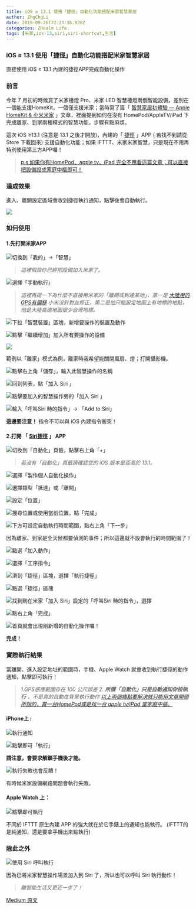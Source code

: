 ```yaml
---
title: iOS ≥ 13.1 使用「捷徑」自動化功能搭配米家智慧家居
author: ZhgChgLi
date: 2019-09-26T22:23:36.828Z
categories: ZRealm Life.
tags: [米家,ios-13,siri,siri-shortcut,生活]
---
```


### iOS ≥ 13.1 使用「捷徑」自動化功能搭配米家智慧家居

直接使用 iOS ≥ 13.1 內建的捷徑APP完成自動化操作
### 前言

今年 7 月初的時候買了米家檯燈 Pro、米家 LED 智慧檯燈兩個智能設備，差別在一個能支援HomeKit，一個僅支援米家；當時寫了篇「 [智慧家居初體驗 — Apple HomeKit & 小米米家](../c3150cdc85dd) 」文章，裡面提到如何在沒有 HomePod/AppleTV/iPad 下完成離家、到家兩種模式的智慧功能，步驟有點麻煩。

這次 iOS ≥13.1 (注意是 13.1 之後才開放)，內建的「 [捷徑](https://apps.apple.com/tw/app/%E6%8D%B7%E5%BE%91/id915249334) 」APP ( 若找不到請從 Store 下載回來) 支援自動化功能；如果 IFTTT、米家米家智慧，只是現在不用再特別使用第三方APP囉！
> [p.s 如果你有HomePod、apple tv、iPad 完全不用看這篇文章；可以直接把設備設成家庭中樞即可！](../c3150cdc85dd)

### 達成效果

進入、離開設定區域會收到捷徑執行通知，點擊後會自動執行。

![](/assets/21119db777dd/1*PxV5JPkSaWVLENgQwM1MqQ.png)
### 如何使用
#### 1.先打開米家APP

![切換到「我的」->「智慧」](/assets/21119db777dd/1*Z0Papen1int2BNH-UO5GjQ.png "切換到「我的」->「智慧」")
> _這裡假設你已經把設備加入米家了。_


![選擇「手動執行」](/assets/21119db777dd/1*k70shMyqZ68g3TT6xQIr6Q.png "選擇「手動執行」")
> _這裡再提一下為什麼不直接用米家的「離開或到達某地」，第一是 [大陸用的GPS有偏移](https://buzzorange.com/techorange/2019/05/09/china-map-is-wrong/) 小米沒針對此修正，第二是他只能設定地圖上有地標的地點，他是大陸高德地圖很少台灣地標。_


![下拉「智慧裝置」區塊，新增要操作的裝置及動作](/assets/21119db777dd/1*IPg5D4G7N514em_kfWuc5w.png "下拉「智慧裝置」區塊，新增要操作的裝置及動作")

![點擊「繼續增加」加入所有要操作的設備](/assets/21119db777dd/1*wQOvC90cSr2iswe_80qHxw.png "點擊「繼續增加」加入所有要操作的設備")

![](/assets/21119db777dd/1*NkJcbWEBZACxpdVT7plPDQ.png)

範例以「離家」模式為例，離家時我希望能關閉風扇、燈；打開攝影機。

![點擊右上角「儲存」，輸入此智慧操作的名稱](/assets/21119db777dd/1*7NJfN3nJ_YjDVDfg1eOkiA.png "點擊右上角「儲存」，輸入此智慧操作的名稱")

![回到列表，點「加入 Siri 」](/assets/21119db777dd/1*J3bs38gdCu7lWM5_BF3Gxg.png "回到列表，點「加入 Siri 」")

![點擊要加入的智慧操作旁的「加入 Siri 」](/assets/21119db777dd/1*3-StxB6DSIQ9CEvg8xxMVg.png "點擊要加入的智慧操作旁的「加入 Siri 」")

![輸入「呼叫Siri 時的指令」-> 「Add to Siri」](/assets/21119db777dd/1*g0PjYwD7i-oiA3Ju9V76QQ.png "輸入「呼叫Siri 時的指令」-> 「Add to Siri」")

**這邊要注意！** 指令不可以與 iOS 內建指令衝突！
#### 2.打開 「 [Siri捷徑](https://apps.apple.com/tw/app/%E6%8D%B7%E5%BE%91/id915249334) 」 APP

![切換到「自動化」頁籤，點擊右上角「+」](/assets/21119db777dd/1*_LPvWc3F9OKed2q93u2sQA.png "切換到「自動化」頁籤，點擊右上角「+」")
> _若沒有「自動化」頁籤請確認您的 iOS 版本是否高於 13.1。_


![選擇「製作個人自動化操作」](/assets/21119db777dd/1*ojg-47V9xCb_kL80sCIj-g.png "選擇「製作個人自動化操作」")

![選擇類型「抵達」或「離開」](/assets/21119db777dd/1*PhBHbQ57IqvvToRYfT_C5g.png "選擇類型「抵達」或「離開」")

![設定「位置」](/assets/21119db777dd/1*V2yPBSYfv770EePQoTTJFQ.png "設定「位置」")

![搜尋位置或使用當前位置，點「完成」](/assets/21119db777dd/1*i-L6rmMe0aj5D-bReIc9Nw.png "搜尋位置或使用當前位置，點「完成」")

![下方可設定自動執行時間範圍，點右上角「下一步」](/assets/21119db777dd/1*ZC6BZHvVtyFWyw-mfJcvXQ.png "下方可設定自動執行時間範圍，點右上角「下一步」")

因為離家、到家是全天候都要偵測的事件；所以這邊就不設會執行的時間範圍了！

![點選「加入動作」](/assets/21119db777dd/1*-8sdXS2aUk8bd-ZOGaAfKQ.png "點選「加入動作」")

![選擇「工序指令」](/assets/21119db777dd/1*njtg1AlUWKWc3cUCrGmSEQ.png "選擇「工序指令」")

![滑到「捷徑」區塊，選擇「執行捷徑」](/assets/21119db777dd/1*seDM3PVZQfQsjHpOjecQuQ.png "滑到「捷徑」區塊，選擇「執行捷徑」")

![點選「捷徑」區塊](/assets/21119db777dd/1*gXm4pRJbryAtQkuwd9dc_Q.png "點選「捷徑」區塊")

![找到剛在米家「加入 Siri」設定的「呼叫Siri 時的指令」，選擇](/assets/21119db777dd/1*gosnwKrxnR77BX4z9IMTUQ.png "找到剛在米家「加入 Siri」設定的「呼叫Siri 時的指令」，選擇")

![點右上角「完成」](/assets/21119db777dd/1*1Ab0t-A6H9GoB3FaLuetvQ.png "點右上角「完成」")

![首頁就會出現剛新增的自動化操作囉！](/assets/21119db777dd/1*iO-DeUtcQtfwiMhkvpZLwA.png "首頁就會出現剛新增的自動化操作囉！")

**完成！**
### 實際執行結果

當離開、進入設定地址的範圍時，手機、Apple Watch 就會收到執行捷徑的動作通知，點擊即可執行！
> _1.GPS感應範圍存在 100 公尺誤差_ 
_2. **所謂「自動化」只是自動通知你按執行** ，不是真的自動在背景執行動作_
> [_以上兩個痛點要解決就只能用文章開頭所說的，買一台HomePod或是找一台 apple tv/iPad 當家庭中樞。_](../c3150cdc85dd)

#### iPhone上 :

![執行通知](/assets/21119db777dd/1*5zxxXEtsSqQPsJh8qoRcwA.png "執行通知")

![點擊即可「執行」](/assets/21119db777dd/1*E1jWgwNHDTrXR9qQmtTmeA.png "點擊即可「執行」")

**請注意，會要求解鎖手機後才能。**

![執行失敗也會反饋！](/assets/21119db777dd/1*3UQO0R4bt-oXwglOrhXbCQ.png "執行失敗也會反饋！")

有時候米家設備網路問題會執行失敗。
#### Apple Watch 上：

![點擊即可執行](/assets/21119db777dd/1*EdRki0mt6-KE2MfW5MSB4w.png "點擊即可執行")

不同於 IFTTT 原生內建 APP 的強大就在於它手錶上的通知也能執行。
(IFTTT的是純通知，還是要拿手機出來點執行)
### 除此之外

![使用 Siri 呼叫執行](/assets/21119db777dd/1*KjRJQutJbRD3aPQUw7LeUQ.png "使用 Siri 呼叫執行")

因為已將米家智慧操作場景加入到 Siri 了，所以也可以呼叫 Siri 執行動作！
> _離智能生活又更近一步了！_


[Medium 原文](https://medium.com/zrealm-life/ios-13-1-%E4%BD%BF%E7%94%A8-%E6%8D%B7%E5%BE%91-%E8%87%AA%E5%8B%95%E5%8C%96%E5%8A%9F%E8%83%BD%E6%90%AD%E9%85%8D%E7%B1%B3%E5%AE%B6%E6%99%BA%E6%85%A7%E5%AE%B6%E5%B1%85-21119db777dd)
